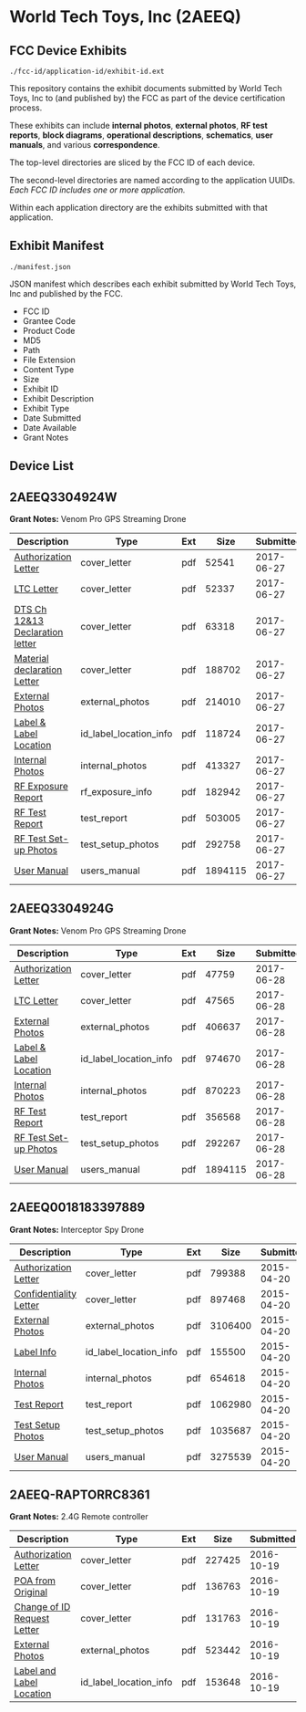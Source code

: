 # World Tech Toys, Inc (2AEEQ)
## FCC Device Exhibits

```
./fcc-id/application-id/exhibit-id.ext
```

This repository contains the exhibit documents submitted by World Tech Toys, Inc to (and published by) the FCC as part of the device certification process.

These exhibits can include **internal photos**, **external photos**, **RF test reports**, **block diagrams**, **operational descriptions**, **schematics**, **user manuals**, and various **correspondence**.

The top-level directories are sliced by the FCC ID of each device.

The second-level directories are named according to the application UUIDs. *Each FCC ID includes one or more application.*

Within each application directory are the exhibits submitted with that application. 

## Exhibit Manifest

```
./manifest.json
```

JSON manifest which describes each exhibit submitted by World Tech Toys, Inc and published by the FCC.

- FCC ID
- Grantee Code
- Product Code
- MD5
- Path
- File Extension
- Content Type
- Size
- Exhibit ID
- Exhibit Description
- Exhibit Type
- Date Submitted
- Date Available
- Grant Notes

## Device List
## 2AEEQ3304924W
**Grant Notes:** Venom Pro GPS Streaming Drone

| Description | Type | Ext | Size | Submitted | Available |
| ----------- | ---- | --- | ---- | --------- | --------- |
| [Authorization Letter](2AEEQ3304924W/cc7e92d822f9a5721181301260e20c9b/3440403.pdf) | cover_letter | pdf | 52541 | 2017-06-27 | 2017-06-27 |
| [LTC Letter](2AEEQ3304924W/cc7e92d822f9a5721181301260e20c9b/3440404.pdf) | cover_letter | pdf | 52337 | 2017-06-27 | 2017-06-27 |
| [DTS Ch 12&13 Declaration letter](2AEEQ3304924W/cc7e92d822f9a5721181301260e20c9b/3440405.pdf) | cover_letter | pdf | 63318 | 2017-06-27 | 2017-06-27 |
| [Material declaration Letter](2AEEQ3304924W/cc7e92d822f9a5721181301260e20c9b/3440406.pdf) | cover_letter | pdf | 188702 | 2017-06-27 | 2017-06-27 |
| [External Photos](2AEEQ3304924W/cc7e92d822f9a5721181301260e20c9b/3440407.pdf) | external_photos | pdf | 214010 | 2017-06-27 | 2017-06-27 |
| [Label & Label Location](2AEEQ3304924W/cc7e92d822f9a5721181301260e20c9b/3440408.pdf) | id_label_location_info | pdf | 118724 | 2017-06-27 | 2017-06-27 |
| [Internal Photos](2AEEQ3304924W/cc7e92d822f9a5721181301260e20c9b/3440409.pdf) | internal_photos | pdf | 413327 | 2017-06-27 | 2017-06-27 |
| [RF Exposure Report](2AEEQ3304924W/cc7e92d822f9a5721181301260e20c9b/3440411.pdf) | rf_exposure_info | pdf | 182942 | 2017-06-27 | 2017-06-27 |
| [RF Test Report](2AEEQ3304924W/cc7e92d822f9a5721181301260e20c9b/3440414.pdf) | test_report | pdf | 503005 | 2017-06-27 | 2017-06-27 |
| [RF Test Set-up Photos](2AEEQ3304924W/cc7e92d822f9a5721181301260e20c9b/3440415.pdf) | test_setup_photos | pdf | 292758 | 2017-06-27 | 2017-06-27 |
| [User Manual](2AEEQ3304924W/cc7e92d822f9a5721181301260e20c9b/3440413.pdf) | users_manual | pdf | 1894115 | 2017-06-27 | 2017-06-27 |
## 2AEEQ3304924G
**Grant Notes:** Venom Pro GPS Streaming Drone

| Description | Type | Ext | Size | Submitted | Available |
| ----------- | ---- | --- | ---- | --------- | --------- |
| [Authorization Letter](2AEEQ3304924G/5ab6f9e0bdc73885ff667c18ab894331/3441843.pdf) | cover_letter | pdf | 47759 | 2017-06-28 | 2017-06-28 |
| [LTC Letter](2AEEQ3304924G/5ab6f9e0bdc73885ff667c18ab894331/3441844.pdf) | cover_letter | pdf | 47565 | 2017-06-28 | 2017-06-28 |
| [External Photos](2AEEQ3304924G/5ab6f9e0bdc73885ff667c18ab894331/3441845.pdf) | external_photos | pdf | 406637 | 2017-06-28 | 2017-06-28 |
| [Label & Label Location](2AEEQ3304924G/5ab6f9e0bdc73885ff667c18ab894331/3441846.pdf) | id_label_location_info | pdf | 974670 | 2017-06-28 | 2017-06-28 |
| [Internal Photos](2AEEQ3304924G/5ab6f9e0bdc73885ff667c18ab894331/3441847.pdf) | internal_photos | pdf | 870223 | 2017-06-28 | 2017-06-28 |
| [RF Test Report](2AEEQ3304924G/5ab6f9e0bdc73885ff667c18ab894331/3441850.pdf) | test_report | pdf | 356568 | 2017-06-28 | 2017-06-28 |
| [RF Test Set-up Photos](2AEEQ3304924G/5ab6f9e0bdc73885ff667c18ab894331/3441851.pdf) | test_setup_photos | pdf | 292267 | 2017-06-28 | 2017-06-28 |
| [User Manual](2AEEQ3304924G/5ab6f9e0bdc73885ff667c18ab894331/3440413.pdf) | users_manual | pdf | 1894115 | 2017-06-28 | 2017-06-28 |
## 2AEEQ0018183397889
**Grant Notes:** Interceptor Spy Drone

| Description | Type | Ext | Size | Submitted | Available |
| ----------- | ---- | --- | ---- | --------- | --------- |
| [Authorization Letter](2AEEQ0018183397889/d1d485b16c24fd34e20fbd36e833b8d1/2590374.pdf) | cover_letter | pdf | 799388 | 2015-04-20 | 2015-04-20 |
| [Confidentiality Letter](2AEEQ0018183397889/d1d485b16c24fd34e20fbd36e833b8d1/2590375.pdf) | cover_letter | pdf | 897468 | 2015-04-20 | 2015-04-20 |
| [External Photos](2AEEQ0018183397889/d1d485b16c24fd34e20fbd36e833b8d1/2590376.pdf) | external_photos | pdf | 3106400 | 2015-04-20 | 2015-04-20 |
| [Label Info](2AEEQ0018183397889/d1d485b16c24fd34e20fbd36e833b8d1/2590378.pdf) | id_label_location_info | pdf | 155500 | 2015-04-20 | 2015-04-20 |
| [Internal Photos](2AEEQ0018183397889/d1d485b16c24fd34e20fbd36e833b8d1/2590377.pdf) | internal_photos | pdf | 654618 | 2015-04-20 | 2015-04-20 |
| [Test Report](2AEEQ0018183397889/d1d485b16c24fd34e20fbd36e833b8d1/2590379.pdf) | test_report | pdf | 1062980 | 2015-04-20 | 2015-04-20 |
| [Test Setup Photos](2AEEQ0018183397889/d1d485b16c24fd34e20fbd36e833b8d1/2590380.pdf) | test_setup_photos | pdf | 1035687 | 2015-04-20 | 2015-04-20 |
| [User Manual](2AEEQ0018183397889/d1d485b16c24fd34e20fbd36e833b8d1/2590381.pdf) | users_manual | pdf | 3275539 | 2015-04-20 | 2015-04-20 |
## 2AEEQ-RAPTORRC8361
**Grant Notes:** 2.4G Remote controller

| Description | Type | Ext | Size | Submitted | Available |
| ----------- | ---- | --- | ---- | --------- | --------- |
| [Authorization Letter](2AEEQ-RAPTORRC8361/11a428433729bb560b1daa02182cb40c/3167464.pdf) | cover_letter | pdf | 227425 | 2016-10-19 | 2016-10-19 |
| [POA from Original](2AEEQ-RAPTORRC8361/11a428433729bb560b1daa02182cb40c/3167467.pdf) | cover_letter | pdf | 136763 | 2016-10-19 | 2016-10-19 |
| [Change of ID Request Letter](2AEEQ-RAPTORRC8361/11a428433729bb560b1daa02182cb40c/3167469.pdf) | cover_letter | pdf | 131763 | 2016-10-19 | 2016-10-19 |
| [External Photos](2AEEQ-RAPTORRC8361/11a428433729bb560b1daa02182cb40c/3167471.pdf) | external_photos | pdf | 523442 | 2016-10-19 | 2016-10-19 |
| [Label and Label Location](2AEEQ-RAPTORRC8361/11a428433729bb560b1daa02182cb40c/3167472.pdf) | id_label_location_info | pdf | 153648 | 2016-10-19 | 2016-10-19 |
